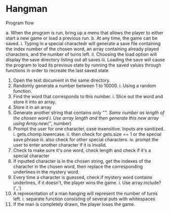 # Hangman

Program flow

a. When the program is run, bring up a menu that allows the player to either start a new game
	or load a previous run.
b. At any time, the game can be saved.
	i. Typing in a special charactedr will generate a save file containing the index
	number of the chosen word, an array containing already played characters, and
	the number of turns left.
	ii. Choosing the load option will display the save directory listing out all saves
	iii. Loading the save will cause the program to load its previous state by
	running the saved values through functions in order to recreate the last saved state

1. Open the text document in the same directory.
2. Randomly generate a number between 1 to 10000.
	i. Using a random function.
3. Find the word that corresponds to this number.
	i. Slice out the word and store it into an array.
4. Store it in an array
5. Generate another string that contains only "_". Same number as length of the chosen word
	i. Use array length and then generate this new array using Array.new('_', number)
6. Prompt the user for one character, case insensitive. Inputs are sanitized.
	i. gets.chomp.lowercase.
	ii. then check for gets.size == 1 or the special save phrase
	iii. also check for other special characters.
	iv. prompt the user to enter another character if it is invalid.
7. Check to make sure it's one word, check length and check if it's a special character
8. If inputted character is in the chosen string, get the indexes of the character
	in the chosen word, then replace the corresponding underlines in the mystery
	word.
9. Every time a character is guessed, check if mystery word contains underlines, if it doesn't,
	the player wins the game.
	i. Use array.include?('_')
10. A representation of a man hanging will represent the number of turns left.
	i. separate function consisting of several puts with whitespaces
11. If the man is completely drawn, the player loses the game.

